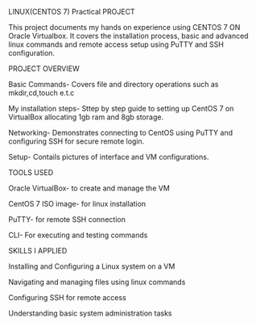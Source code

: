 LINUX(CENTOS 7) Practical PROJECT

This project documents my hands on experience using CENTOS 7 ON Oracle Virtualbox. It covers the installation process, basic and advanced linux commands and remote access setup using PuTTY and SSH configuration.

PROJECT OVERVIEW

Basic Commands- Covers file and directory operations such as mkdir,cd,touch e.t.c

My installation steps- Sttep by step guide to setting up CentOS 7 on VirtualBox allocating 1gb ram and 8gb storage.

Networking- Demonstrates connecting to CentOS using PuTTY and configuring SSH for secure remote login.

Setup- Contails pictures of interface and VM configurations.



TOOLS USED

Oracle VirtualBox- to create and manage the VM

CentOS 7 ISO image- for linux installation

PuTTY- for remote SSH connection

CLI- For executing and testing commands


SKILLS I APPLIED

Installing and Configuring a Linux system on a VM

Navigating and managing files using linux commands

Configuring SSH for remote access

Understanding basic system administration tasks

